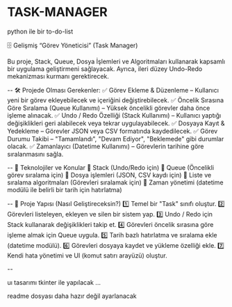 # TASK-MANAGER
python ile bir to-do-list  




🗄️ Gelişmiş “Görev Yöneticisi” (Task Manager)

Bu proje, Stack, Queue, Dosya İşlemleri ve Algoritmaları kullanarak kapsamlı bir uygulama geliştirmeni sağlayacak. 
Ayrıca, ileri düzey Undo-Redo mekanizması kurmanı gerektirecek.

--
🛠️ Projede Olması Gerekenler:
✅ Görev Ekleme & Düzenleme – Kullanıcı yeni bir görev ekleyebilecek ve içeriğini değiştirebilecek.
✅ Öncelik Sırasına Göre Sıralama (Queue Kullanımı) – Yüksek öncelikli görevler daha önce işleme alınacak.
✅ Undo / Redo Özelliği (Stack Kullanımı) – Kullanıcı yaptığı değişiklikleri geri alabilecek veya tekrar uygulayabilecek.
✅ Dosyaya Kayıt & Yedekleme – Görevler JSON veya CSV formatında kaydedilecek.
✅ Görev Durumu Takibi – "Tamamlandı", "Devam Ediyor", "Beklemede" gibi durumlar olacak.
✅ Zamanlayıcı (Datetime Kullanımı) – Görevlerin tarihine göre sıralanmasını sağla.

--
📌 Teknolojiler ve Konular
🔹 Stack (Undo/Redo için)
🔹 Queue (Öncelikli görev sıralama için)
🔹 Dosya işlemleri (JSON, CSV kaydı için)
🔹 Liste ve sıralama algoritmaları (Görevleri sıralamak için)
🔹 Zaman yönetimi (datetime modülü ile belirli bir tarih için hatırlatma)

--
📜 Proje Yapısı (Nasıl Geliştireceksin?)
1️⃣ Temel bir "Task" sınıfı oluştur.
2️⃣ Görevleri listeleyen, ekleyen ve silen bir sistem yap.
3️⃣ Undo / Redo için Stack kullanarak değişiklikleri takip et.
4️⃣ Görevleri öncelik sırasına göre işleme almak için Queue uygula.
5️⃣ Tarih bazlı hatırlatma ve sıralama ekle (datetime modülü).
6️⃣ Görevleri dosyaya kaydet ve yükleme özelliği ekle.
7️⃣ Kendi hata yönetimi ve UI (komut satırı arayüzü) oluştur.


--

uı tasarımı tkinter ile yapılacak ...


readme dosyası daha hazır değil ayarlanacak
